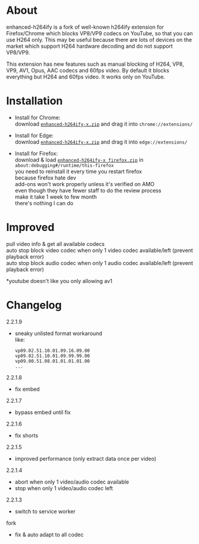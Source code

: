 # About
enhanced-h264ify is a fork of well-known h264ify extension for Firefox/Chrome which blocks VP8/VP9 codecs on YouTube, so that you can use H264 only. This may be useful because there are lots of devices on the market which support H264 hardware decoding and do not support VP8/VP9.

This extension has new features such as manual blocking of H264, VP8, VP9, AV1, Opus, AAC codecs and 60fps video. By default it blocks everything but H264 and 60fps video.
It works only on YouTube.

# Installation
* Install for Chrome:  
download [`enhanced-h264ify-x.zip`](https://github.com/x94fujo6rpg/enhanced-h264ify-x/raw/refs/heads/master/pkg/enhanced-h264ify-x.zip) and drag it into `chrome://extensions/`  
  
* Install for Edge:  
download [`enhanced-h264ify-x.zip`](https://github.com/x94fujo6rpg/enhanced-h264ify-x/raw/refs/heads/master/pkg/enhanced-h264ify-x.zip) and drag it into `edge://extensions/`  
  
* Install for Firefox:  
download & load [`enhanced-h264ify-x firefox.zip`](https://github.com/x94fujo6rpg/enhanced-h264ify-x/raw/refs/heads/master/pkg/enhanced-h264ify-x%20firefox.zip) in `about:debugging#/runtime/this-firefox`  
you need to reinstall it every time you restart firefox  
because firefox hate dev  
add-ons won't work properly unless it's verified on AMO  
even though they have fewer staff to do the review process  
make it take 1 week to few month  
there's nothing I can do  

# Improved

pull video info & get all available codecs  
auto stop block video codec when only 1 video codec available/left (prevent playback error)  
auto stop block audio codec when only 1 audio codec available/left (prevent playback error)  

\*youtube doesn't like you only allowing av1

# Changelog

2.2.1.9
* sneaky unlisted format workaround  
  like:
  ```
  vp09.02.51.10.01.09.16.09.00
  vp09.02.51.10.01.09.99.99.00
  vp09.00.51.08.01.01.01.01.00
  ...
  ```

2.2.1.8
* fix embed

2.2.1.7
* bypass embed until fix

2.2.1.6
* fix shorts

2.2.1.5
* improved performance (only extract data once per video)

2.2.1.4
* abort when only 1 video/audio codec available
* stop when only 1 video/audio codec left

2.2.1.3
* switch to service worker

fork
* fix & auto adapt to all codec
